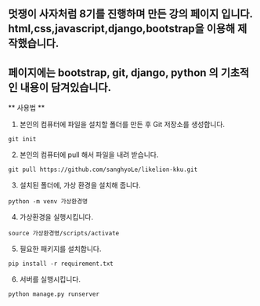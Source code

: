 ## 멋쟁이 사자처럼 8기를 진행하며 만든 강의 페이지 입니다. html,css,javascript,django,bootstrap을 이용해 제작했습니다.
## 페이지에는 bootstrap, git, django, python 의 기초적인 내용이 담겨있습니다.



** 사용법 ** 

1. 본인의 컴퓨터에 파일을 설치할 폴더를 만든 후 Git 저장소를 생성합니다.

``` git init ```

2. 본인의 컴퓨터에 pull 해서 파일을 내려 받습니다.

``` git pull https://github.com/sanghyoLe/likelion-kku.git ```

3. 설치된 폴더에, 가상 환경을 설치해 줍니다.

``` python -m venv 가상환경명 ```

4. 가상환경을 실행시킵니다.

``` source 가상환경명/scripts/activate ```

5. 필요한 패키지를 설치합니다.

``` pip install -r requirement.txt ```

6. 서버를 실행시킵니다.

``` python manage.py runserver ```
